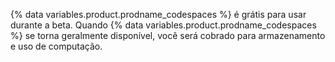 {% data variables.product.prodname_codespaces %} é grátis para usar durante a beta. Quando {% data variables.product.prodname_codespaces %} se torna geralmente disponível, você será cobrado para armazenamento e uso de computação.
